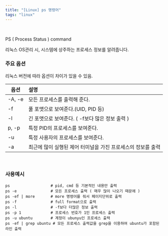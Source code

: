 ```yaml
---
title: "[Linux] ps 명령어"
tags: "linux"
---
```


<br>

PS ( Process Status ) command

리눅스 OS관리 시, 시스템에 상주하는 프로세스 정보를 알려줍니다.



### 주요 옵션

리눅스 버전에 따라 옵션이 차이가 있을 수 있음.

| **옵션** | **설명**                                                     |
| -------- | :----------------------------------------------------------- |
| -A, -e   | 모든 프로세스를 출력해 준다.                                 |
| -f       | 풀 포맷으로 보여준다.(UID, PID 등)                           |
| -l       | 긴 포맷으로 보여준다. ( -f보다 많은 정보 출력 )              |
| p, -p    | 특정 PID의 프로세스를 보여준다.                              |
| -u       | 특정 사용자의 프로세스를 보여준다.                           |
| -a       | 최근에 많이 실행된 제어 터미널을 가진 프로세스의 정보를 출력 |

<br>

### 사용예시

```shell
ps					# pid, cmd 등 기본적인 내용만 출력
ps -e				# 모든 프로세스 출력 ( 매우 많이 나오기 때문에 )
ps -ef | more		# more 명령어를 줘서 페이지단위로 출력
ps -f 				# full format으로 출력
ps -l				# -f보다 더많은 정보 출력
ps -p 1				# 프로세스 번호가 1인 프로세스 출력
ps -u ubuntu 		# 계정이 ubunyu인 프로세스 출력
ps -ef | grep ubuntu # 모든 프로세스 출력값을 grep을 이용하여 ubuntu가 포함된 라인 출력


```


